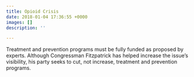 ```yaml
---
title: Opioid Crisis
date: 2018-01-04 17:36:55 +0000
images: []
description: ''

---
```

Treatment and prevention programs must be fully funded as proposed by experts. Although Congressman Fitzpatrick has helped increase the issue’s visibility, his party seeks to cut, not increase, treatment and prevention programs.